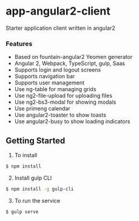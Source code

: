 # app-angular2-client
Starter application client written in angular2

### Features
*	Based on fountain-angular2 Yeomen generator
*	Angular 2, Webpack, TypeScript, gulp, Saas
*	Supports login and logout screens
* Supports navigation bar
* Supports user management
* Use ng-table for managing grids
* Use ng2-file-upload for uploading files
* Use ng2-bs3-modal for showing modals
* Use primeng calendar
* Use angular2-toaster to show toasts
* Use angular2-busy to show loading indicators

## Getting Started
1. To install
````bash
$ npm install
````
2. Install gulp CLI
````bash
$ npm install -g gulp-cli
````
3. To run the service
````bash
$ gulp serve
````
